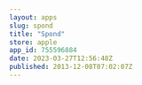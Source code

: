 ```yaml
---
layout: apps
slug: spond
title: "Spond"
store: apple
app_id: 755596884
date: 2023-03-27T12:56:48Z
published: 2013-12-08T07:02:07Z
---
```

